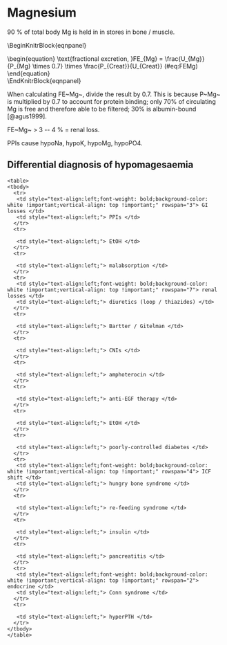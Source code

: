 # Magnesium

90 % of total body Mg is held in in stores in bone / muscle.  

\BeginKnitrBlock{eqnpanel}<div class="eqnpanel">\begin{equation}
  \text{fractional excretion, }FE_{Mg} = \frac{U_{Mg}}{P_{Mg} \times 0.7} \times \frac{P_{Creat}}{U_{Creat}}
  (\#eq:FEMg)
\end{equation}
    </div>\EndKnitrBlock{eqnpanel}

When calculating FE~Mg~, divide the result by 0.7.  This is because P~Mg~ is multiplied by 0.7 to account for protein binding; only 70% of circulating Mg is free and therefore able to be filtered; 30% is albumin-bound [@agus1999].  

FE~Mg~ \> 3 -- 4 % = renal loss.

PPIs cause hypoNa, hypoK, hypoMg, hypoPO4.  


## Differential diagnosis of hypomagesaemia

<!-- +  with hyperK  -->
<!--     +  *CNIs*  -->
<!--     +  *K-sparing diuretics*  -->
<!--     +  *poorly-controlled DM*   -->
<!-- +  with hypoK  -->
<!--     +  *PPIs*  -->
<!--     +  *diuretics (loop / thiazides)*  -->
<!--     +  *Bartter / Gitelman*  -->
<!--     +  *Conn*  -->
<!--     +  *amphotericin*   -->
<!-- +  with hypoCa  -->
<!--     +  *PPIs*  -->
<!--     +  *post-parathyroidectomy*  -->
<!--     +  *TRPM6 / claudin 16 mutations*   -->
<!-- +  isolated (rare)  -->
<!--     +  *EGF / NaKATPase-γ mutations*  -->
    
    <table>
    <tbody>
      <tr>
       <td style="text-align:left;font-weight: bold;background-color: white !important;vertical-align: top !important;" rowspan="3"> GI losses </td>
       <td style="text-align:left;"> PPIs </td>
      </tr>
      <tr>
       
       <td style="text-align:left;"> EtOH </td>
      </tr>
      <tr>
       
       <td style="text-align:left;"> malabsorption </td>
      </tr>
      <tr>
       <td style="text-align:left;font-weight: bold;background-color: white !important;vertical-align: top !important;" rowspan="7"> renal losses </td>
       <td style="text-align:left;"> diuretics (loop / thiazides) </td>
      </tr>
      <tr>
       
       <td style="text-align:left;"> Bartter / Gitelman </td>
      </tr>
      <tr>
       
       <td style="text-align:left;"> CNIs </td>
      </tr>
      <tr>
       
       <td style="text-align:left;"> amphoterocin </td>
      </tr>
      <tr>
       
       <td style="text-align:left;"> anti-EGF therapy </td>
      </tr>
      <tr>
       
       <td style="text-align:left;"> EtOH </td>
      </tr>
      <tr>
       
       <td style="text-align:left;"> poorly-controlled diabetes </td>
      </tr>
      <tr>
       <td style="text-align:left;font-weight: bold;background-color: white !important;vertical-align: top !important;" rowspan="4"> ICF shift </td>
       <td style="text-align:left;"> hungry bone syndrome </td>
      </tr>
      <tr>
       
       <td style="text-align:left;"> re-feeding syndrome </td>
      </tr>
      <tr>
       
       <td style="text-align:left;"> insulin </td>
      </tr>
      <tr>
       
       <td style="text-align:left;"> pancreatitis </td>
      </tr>
      <tr>
       <td style="text-align:left;font-weight: bold;background-color: white !important;vertical-align: top !important;" rowspan="2"> endocrine </td>
       <td style="text-align:left;"> Conn syndrome </td>
      </tr>
      <tr>
       
       <td style="text-align:left;"> hyperPTH </td>
      </tr>
    </tbody>
    </table>
    
